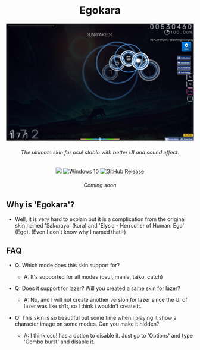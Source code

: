 <div align="center">
<h1>Egokara</h1> 

![lpreview](./img/desktoppreview.jpg)
<h6>The ultimate skin for osu! stable with better UI and sound effect.</h6>
<img src="https://img.shields.io/github/repo-size/kleqing/Egokara-f05138?labelColor=282c34">
<img src="https://img.shields.io/badge/Windows-7+-49be25?labelColor=282c34&logo=Windows" alt="Windows 10" />
<a href="https://github.com/kleqing/Egokara/releases/latest"><img src="https://img.shields.io/github/v/release/kleqing/Egokara?labelColor=282c34&logo=GitHub" alt="GitHub Release" /></a>
<h6>Coming soon</h6>
</div>

## Why is 'Egokara'?

* Well, it is very hard to explain but it is a complication from the original skin named 'Sakuraya' (kara) and 'Elysia - Herrscher of Human: Ego' (Ego). (Even I don't know why I named that💦)

## FAQ

* Q: Which mode does this skin support for?
    * A: It's supported for all modes (osu!, mania, taiko, catch)

* Q: Does it support for lazer? Will you created a same skin for lazer?
    * A: No, and I will not create another version for lazer since the UI of lazer was like sh1t, so I think i wouldn't create it.

* Q: This skin is so beautiful but some time when I playing it show a character image on some modes. Can you make it hidden?
    * A: I think osu! has a option to disable it. Just go to 'Options' and type 'Combo burst' and disable it.
